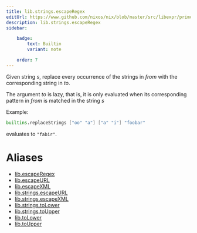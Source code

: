 ```yaml
---
title: lib.strings.escapeRegex
editUrl: https://www.github.com/nixos/nix/blob/master/src/libexpr/primops.cc
description: lib.strings.escapeRegex
sidebar:

    badge:
        text: Builtin
        variant: note

    order: 7
---
```


Given string *s*, replace every occurrence of the strings in *from*
with the corresponding string in *to*.

The argument *to* is lazy, that is, it is only evaluated when its corresponding pattern in *from* is matched in the string *s*

Example:

```nix
builtins.replaceStrings ["oo" "a"] ["a" "i"] "foobar"
```

evaluates to `"fabir"`.


# Aliases

- [lib.escapeRegex](/nix-doc-comments/reference/lib/lib-escapeRegex)
- [lib.escapeURL](/nix-doc-comments/reference/lib/lib-escapeURL)
- [lib.escapeXML](/nix-doc-comments/reference/lib/lib-escapeXML)
- [lib.strings.escapeURL](/nix-doc-comments/reference/lib/strings/lib-strings-escapeURL)
- [lib.strings.escapeXML](/nix-doc-comments/reference/lib/strings/lib-strings-escapeXML)
- [lib.strings.toLower](/nix-doc-comments/reference/lib/strings/lib-strings-toLower)
- [lib.strings.toUpper](/nix-doc-comments/reference/lib/strings/lib-strings-toUpper)
- [lib.toLower](/nix-doc-comments/reference/lib/lib-toLower)
- [lib.toUpper](/nix-doc-comments/reference/lib/lib-toUpper)


